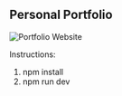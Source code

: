 ## Personal Portfolio

![Portfolio Website](https://postimg.cc/K3xfrvLr)

Instructions:
1. npm install
2. npm run dev
